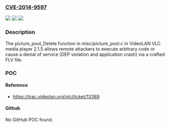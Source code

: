### [CVE-2014-9597](https://cve.mitre.org/cgi-bin/cvename.cgi?name=CVE-2014-9597)
![](https://img.shields.io/static/v1?label=Product&message=n%2Fa&color=blue)
![](https://img.shields.io/static/v1?label=Version&message=n%2Fa&color=blue)
![](https://img.shields.io/static/v1?label=Vulnerability&message=n%2Fa&color=brighgreen)

### Description

The picture_pool_Delete function in misc/picture_pool.c in VideoLAN VLC media player 2.1.5 allows remote attackers to execute arbitrary code or cause a denial of service (DEP violation and application crash) via a crafted FLV file.

### POC

#### Reference
- https://trac.videolan.org/vlc/ticket/13389

#### Github
No GitHub POC found.

